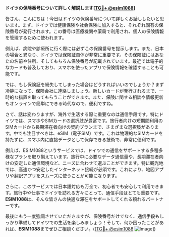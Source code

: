 **ドイツの保険番号について詳しく解説します[[TG💪+ @esim1088](https://t.me/s/esim1088)]**

皆さん、こんにちは！今日はドイツの保険番号について詳しくお話ししたいと思います。まず、ドイツでは健康保険や社会保険に加入すると、それぞれ固有の保険番号が発行されます。この番号は医療機関や薬局で利用され、個人の保険情報を管理するために使われます。

例えば、病院や診療所に行く際には必ずこの保険番号を提示します。また、日本の場合と異なり、ドイツでは保険証自体が非常に重要です。その保険証にはあなたの名前や住所、そしてもちろん保険番号が記載されています。最近では電子的なカードも普及しており、スマホを使ったアプリで保険情報を確認することも可能です。

では、もし保険証を紛失してしまった場合はどうすればいいのでしょうか？まず冷静になって、保険会社に連絡しましょう。新しいカードが発行されるまで、一時的な措置を取ってもらうことができます。また、保険に関する相談や情報更新もオンラインで簡単にできる時代なので、便利ですね。

さて、話は変わりますが、海外で生活する際に重要なのは通信手段です。特にドイツでは、スマホやSIMカードの選択肢が豊富です。旅行者向けの短期間利用のSIMカードから長期滞在者向けの契約プランまで、さまざまな選択肢があります。中でも注目すべきは、eSIM（電子SIM）です。これは物理的なSIMカードを持たずに、スマホ内に直接データとして保存できる技術で、非常に便利です。

例えば、ESIM1088というサービスでは、ドイツでの通信をサポートする多種多様なプランを取り揃えています。旅行中に必要なデータ通信量や、長期滞在者向けの安定した通信環境など、ニーズに合わせて選ぶことができます。特に観光地では、高速かつ安定したインターネット接続が必須です。これにより、地図アプリや翻訳アプリをスムーズに使うことが可能になります。

さらに、このサービスでは日本語対応も万全で、初心者でも安心して利用できます。旅行中や仕事でドイツを訪れる方々にとって、通信手段はとても重要です。**ESIM1088**は、そんな皆さんの快適な滞在をサポートしてくれる頼れるパートナーです。

最後にもう一度強調させていただきますが、保険番号だけでなく、通信手段もしっかり準備してドイツでの生活を楽しみましょう！そして、何か困ったことがあれば、**ESIM1088**までぜひご相談ください。([[TG💪+ @esim1088](https://t.me/s/esim1088) ![Image](https://i.postimg.cc/Y0z9fWf4/image.png)])